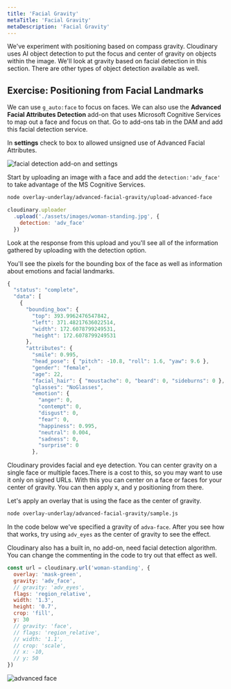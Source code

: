 ```yaml
---
title: 'Facial Gravity'
metaTitle: 'Facial Gravity'
metaDescription: 'Facial Gravity'
---
```

 
We've experiment with positioning based on compass gravity.  Cloudinary uses AI object detection to put the focus and center of gravity on objects within the image.  We'll look at gravity based on facial detection in this section.  There are other types of object detection available as well.


## Exercise: Positioning from Facial Landmarks

We can use `g_auto:face` to focus on faces.  We can also use the **Advanced Facial Attributes Detection** add-on that uses Microsoft Cognitive Services to map out a face and focus on that. Go to add-ons tab in the DAM and add this facial detection service. 

In **settings** check to box to allowed unsigned use of Advanced Facial Attributes.

![facial detection add-on and settings](https://res.cloudinary.com/cloudinary-training/image/upload/v1590962012/book/ou-facial-detection.png)

Start by uploading an image with a face and add the `detection:'adv_face'` to take advantage of the MS Cognitive Services.

```bash
node overlay-underlay/advanced-facial-gravity/upload-advanced-face
```

```javascript
cloudinary.uploader
  .upload('./assets/images/woman-standing.jpg', {
    detection: 'adv_face'
  })
```
Look at the response from this upload and you'll see all of the information gathered by uploading with the detection option.

You'll see the pixels for the bounding box of the face as well as information about emotions and facial landmarks.

```javascript
{
  "status": "complete",
  "data": [
    {
      "bounding_box": {
        "top": 393.9962476547842,
        "left": 371.48217636022514,
        "width": 172.6078799249531,
        "height": 172.6078799249531
      },
      "attributes": {
        "smile": 0.995,
        "head_pose": { "pitch": -10.8, "roll": 1.6, "yaw": 9.6 },
        "gender": "female",
        "age": 22,
        "facial_hair": { "moustache": 0, "beard": 0, "sideburns": 0 },
        "glasses": "NoGlasses",
        "emotion": {
          "anger": 0,
          "contempt": 0,
          "disgust": 0,
          "fear": 0,
          "happiness": 0.995,
          "neutral": 0.004,
          "sadness": 0,
          "surprise": 0
        },
```

Cloudinary provides facial and eye detection.  You can center gravity on a single face or multiple faces.There is a cost to this, so you may want to use it only on signed URLs.  With this you can center on a face or faces for your center of gravity.  You can then apply x, and y positioning from there.

Let's apply an overlay that is using the face as the center of gravity.

```bash
node overlay-underlay/advanced-facial-gravity/sample.js
```

In the code below we've specified a gravity of `adva-face`.  After you see how that works, try using `adv_eyes` as the center of gravity to see the effect.  

Cloudinary also has a built in, no add-on, need facial detection algorithm.  You can change the commenting in the code to try out that effect as well.

```javascript
const url = cloudinary.url('woman-standing', {
  overlay: 'mask-green',
  gravity: 'adv_face',
  // gravity: 'adv_eyes',
  flags: 'region_relative',
  width: '1.3',
  height: '0.7',
  crop: 'fill',
  y: 30
  // gravity: 'face',
  // flags: 'region_relative',
  // width: '1.1',
  // crop: 'scale',
  // x: -10,
  // y: 50
})
```

![advanced face](https://res.cloudinary.com/cloudinary-training/image/upload/v1590962573/book/image.png)



